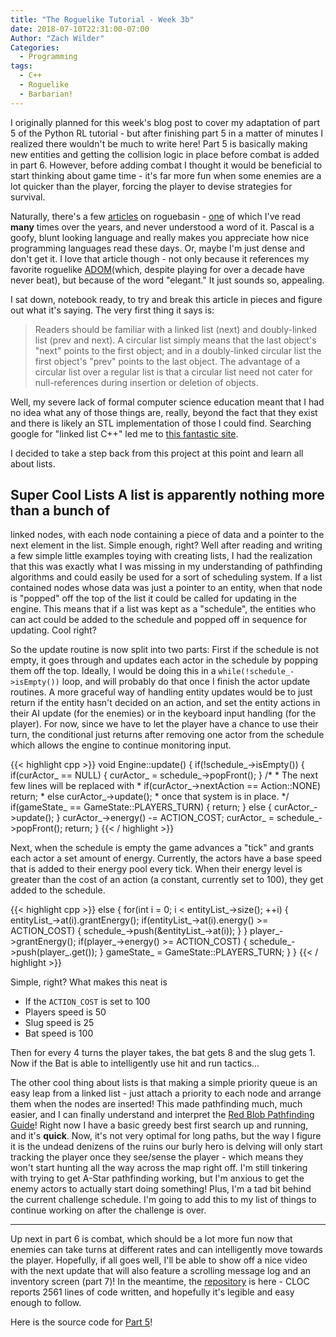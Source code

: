 ```yaml
---
title: "The Roguelike Tutorial - Week 3b"
date: 2018-07-10T22:31:00-07:00
Author: "Zach Wilder"
Categories:
  - Programming
tags:
  - C++
  - Roguelike
  - Barbarian!
---
```


I originally planned for this week's blog post to cover my adaptation of
part 5 of the Python RL tutorial - but after finishing part 5 in a
matter of minutes I realized there wouldn't be much to write here! Part
5 is basically making new entities and getting the collision logic in
place before combat is added in part 6. However, before adding combat I
thought it would be beneficial to start thinking about game time - it's
far more fun when some enemies are a lot quicker than the player,
forcing the player to devise strategies for survival. 

Naturally, there's a few
[articles](http://www.roguebasin.com/index.php?title=Articles#Time_management)
on roguebasin -
[one](http://www.roguebasin.com/index.php?title=An_elegant_time-management_system_for_roguelikes)
of which I've read **many** times over the years, and never understood a
word of it. Pascal is a goofy, blunt looking language and really makes
you appreciate how nice programming languages read these days. Or, maybe
I'm just dense and don't get it. I love that article though - not only
because it references my favorite roguelike
[ADOM](https://www.adom.de/home/index.html)(which, despite playing for
over a decade have never beat), but because of the word "elegant." It
just sounds so, appealing. 

I sat down, notebook ready, to try and break this article in pieces and
figure out what it's saying. The very first thing it says is:

 > Readers should be familiar with a linked list (next) and
 > doubly-linked list (prev and next). A circular list simply means that
 > the last object's "next" points to the first object; and in a
 > doubly-linked circular list the first object's "prev" points to the
 > last object. The advantage of a circular list over a regular list is
 > that a circular list need not cater for null-references during
 > insertion or deletion of objects.

Well, my severe lack of formal computer science education meant that I
had no idea what any of those things are, really, beyond the fact that
they exist and there is likely an STL implementation of those I could
find. Searching google for "linked list C++" led me to [this fantastic
site](https://www.geeksforgeeks.org/data-structures/linked-list/).

I decided to take a step back from this project at this point and learn
all about lists.

## Super Cool Lists A list is apparently nothing more than a bunch of
linked nodes, with each node containing a piece of data and a pointer to
the next element in the list. Simple enough, right? Well after reading
and writing a few simple little examples toying with creating lists, I
had the realization that this was exactly what I was missing in my
understanding of pathfinding algorithms and could easily be used for a
sort of scheduling system. If a list contained nodes whose data was just
a pointer to an entity, when that node is "popped" off the top of the
list it could be called for updating in the engine. This means that if a
list was kept as a "schedule", the entities who can act could be added
to the schedule and popped off in sequence for updating. Cool right?

So the update routine is now split into two parts: First if the schedule
is not empty, it goes through and updates each actor in the schedule by
popping them off the top. Ideally, I would be doing this in a
`while(!schedule_->isEmpty())` loop, and will probably do that once I
finish the actor update routines. A more graceful way of handling entity
updates would be to just return if the entity hasn't decided on an
action, and set the entity actions in their AI update (for the enemies)
or in the keyboard input handling (for the player). For now, since we
have to let the player have a chance to use their turn, the conditional
just returns after removing one actor from the schedule which allows the
engine to continue monitoring input.

{{< highlight cpp >}}
void Engine::update()
{
    if(!schedule_->isEmpty())
    {
        if(curActor_ == NULL)
        {
            curActor_ = schedule_->popFront();
        }
        /*
         * The next few lines will be replaced with
         * if(curActor_->nextAction == Action::NONE) return;
         * else curActor_->update();
         * once that system is in place.
         */
        if(gameState_ == GameState::PLAYERS_TURN)
        {
            return;
        }
        else
        {
            curActor_->update();
        }
        curActor_->energy() -= ACTION_COST;
        curActor_ = schedule_->popFront();
        return;
    }
{{< / highlight >}} 

Next, when the schedule is empty the game advances a "tick" and grants
each actor a set amount of energy. Currently, the actors have a base
speed that is added to their energy pool every tick. When their energy
level is greater than the cost of an action (a constant, currently set
to 100), they get added to the schedule.

{{< highlight cpp >}}
    else
    {
        for(int i = 0; i < entityList_->size(); ++i)
        {
            entityList_->at(i).grantEnergy();
            if(entityList_->at(i).energy() >= ACTION_COST)
            {
                schedule_->push(&entityList_->at(i));
            }
        }
        player_->grantEnergy();
        if(player_->energy() >= ACTION_COST)
        {
            schedule_->push(player_.get());
        }
        gameState_ = GameState::PLAYERS_TURN;
    }
} 
{{< / highlight >}} 

Simple, right? What makes this neat is 

 * If the `ACTION_COST` is set to 100
 * Players speed is 50
 * Slug speed is 25
 * Bat speed is 100

Then for every 4 turns the player takes, the bat gets 8 and the slug
gets 1. Now if the Bat is able to intelligently use hit and run
tactics...

The other cool thing about lists is that making a simple priority queue
is an easy leap from a linked list - just attach a priority to each node
and arrange them when the nodes are inserted! This made pathfinding
much, much easier, and I can finally understand and interpret the [Red
Blob Pathfinding
Guide](https://www.redblobgames.com/pathfinding/a-star/introduction.html)!
Right now I have a basic greedy best first search up and running, and
it's **quick**. Now, it's not very optimal for long paths, but the way I
figure it is the undead denizens of the ruins our burly hero is delving
will only start tracking the player once they see/sense the player -
which means they won't start hunting all the way across the map right
off. I'm still tinkering with trying to get A-Star pathfinding working,
but I'm anxious to get the enemy actors to actually start doing
something! Plus, I'm a tad bit behind the current challenge schedule.
I'm going to add this to my list of things to continue working on after
the challenge is over.

---

Up next in part 6 is combat, which should be a lot more fun now that
enemies can take turns at different rates and can intelligently move
towards the player.  Hopefully, if all goes well, I'll be able to show
off a nice video with the next update that will also feature a scrolling
message log and an inventory screen (part 7)! In the meantime, the
[repository](https://github.com/zwilder/barbarian) is here - CLOC
reports 2561 lines of code written, and hopefully it's legible and easy
enough to follow.

Here is the source code for [Part
5](https://github.com/zwilder/Barbarian/tree/Part_5)!
